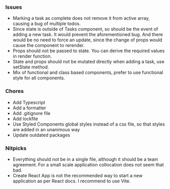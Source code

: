 ### Issues

- Marking a task as complete does not remove it from active array, causing a bug of multiple todos.
- Since state is outside of Tasks component, so should be the event of adding a new task. It would prevent the aforementioned bug. And there would be no need to force an update, since the change of props would cause the component to rerender.
- Props should not be passed to state. You can derive the required values in render function.
- State and props should not be mutated directly when adding a task, use setState method.
- Mix of functional and class based components, prefer to use functional style for all components.

### Chores

- Add Typescript
- Add a formatter
- Add .gitignore file
- Add lockfile
- Use Styled Components global styles instead of a css file, so that styles are added in an unanimous way
- Update outdated packages

### Nitpicks

- Everything should not be in a single file, although it should be a team agreement. For a small scale application collocation does not seem that bad.
- Create React App is not the recommended way to start a new application as per React docs. I recommend to use Vite.